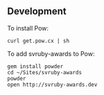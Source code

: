 
## Development

To install Pow:

    curl get.pow.cx | sh

To add svruby-awards to Pow:

    gem install powder
    cd ~/Sites/svruby-awards
    powder
    open http://svruby-awards.dev


